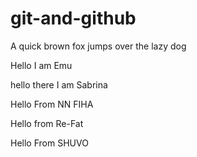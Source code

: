 # git-and-github

A quick brown fox jumps over the lazy dog


Hello I am Emu


hello there I am Sabrina


Hello From NN FIHA

Hello from Re-Fat

Hello From SHUVO
